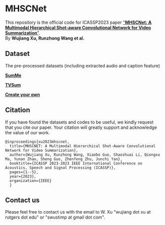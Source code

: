 # MHSCNet
This repository is the official code for ICASSP2023 paper ["**MHSCNet: A Multimodal Hierarchical Shot-aware Convolutional Network for Video Summarization**"](https://arxiv.org/abs/2204.08352).  
By **Wujiang Xu, Runzhong Wang et al.**  

## Dataset

The pre-processed datasets (including extracted audio and caption feature)

**[SumMe](https://drive.google.com/file/d/1uMs7627KOVlqi0Pju7MpJ5xKZHIOGg63/view?usp=sharing)**

**[TVSum](https://drive.google.com/file/d/1R5irtTA-ZehsIcxCC2ACL_qMpLE_nXPv/view?usp=sharing)**

**[Create your own](https://colab.research.google.com/drive/13VytdgbUFtJbuAvu6WUWmqoJ-moNs1FC?usp=sharing)**


## Citation

If you have found the datasets and codes to be useful, we kindly request that you cite our paper. Your citation will greatly support and acknowledge the value of our work.

    @inproceedings{xu2023mhscnet,
      title={MHSCNET: A Multimodal Hierarchical Shot-Aware Convolutional Network for Video Summarization},
      author={Wujiang Xu, Runzhong Wang, Xiaobo Guo, Shaoshuai Li, Qiongxu Ma, Yunan Zhao, Sheng Guo, Zhenfeng Zhu, Junchi Yan},
      booktitle={ICASSP 2023-2023 IEEE International Conference on Acoustics, Speech and Signal Processing (ICASSP)},
      pages={1--5},
      year={2023},
      organization={IEEE}
      }




## Contact us 
Please feel free to contact us with the email to W. Xu "wujiang dot xu at rutgers dot edu" or "swustimp at gmail dot com".
